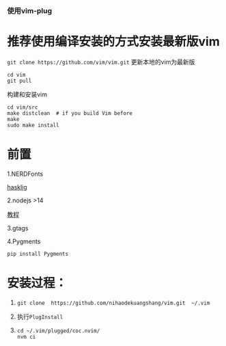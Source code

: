 ### 使用vim-plug

# 推荐使用编译安装的方式安装最新版vim
`git clone https://github.com/vim/vim.git`
更新本地的vim为最新版
```
cd vim
git pull
```
构建和安装vim
```
cd vim/src
make distclean  # if you build Vim before
make
sudo make install
```

# 前置

1.NERDFonts

[hasklig](https://github.com/ryanoasis/nerd-fonts/releases/download/v3.1.1/Hasklig.zip)

2.nodejs >14

[教程](https://learn.microsoft.com/zh-cn/windows/dev-environment/javascript/nodejs-on-wsl)

3.gtags

4.Pygments

`pip install Pygments`


# 安装过程：

1. `git clone  https://github.com/nihaodekuangshang/vim.git  ~/.vim`
2. 执行`PlugInstall`

3. ```
   cd ~/.vim/plugged/coc.nvim/ 
   nvm ci
   ```
